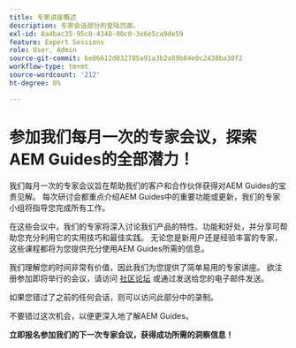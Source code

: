 ```yaml
---
title: 专家讲座概述
description: 专家会话部分的登陆页面。
exl-id: 8a4bac35-95c0-4348-90c0-3e6e5ca9de59
feature: Expert Sessions
role: User, Admin
source-git-commit: be06612d832785a91a3b2a89b84e0c2438ba30f2
workflow-type: tm+mt
source-wordcount: '212'
ht-degree: 0%

---
```


# 参加我们每月一次的专家会议，探索AEM Guides的全部潜力！

我们每月一次的专家会议旨在帮助我们的客户和合作伙伴获得对AEM Guides的宝贵见解。 每次研讨会都重点介绍AEM Guides中的重要功能或更新，我们的专家小组将指导您完成所有工作。

在这些会议中，我们的专家将深入讨论我们产品的特性、功能和好处，并分享可帮助您充分利用它的实用技巧和最佳实践。 无论您是新用户还是经验丰富的专家，这些课程都将为您提供充分使用AEM Guides所需的信息。

我们理解您的时间非常有价值，因此我们为您提供了简单易用的专家讲座。 欲注册参加即将举行的会议，请访问 [社区论坛](https://experienceleaguecommunities.adobe.com/t5/experience-manager-guides/ct-p/aem-xml-documentation) 或通过发送给您的电子邮件发送。

如果您错过了之前的任何会话，则可以访问此部分中的录制。

不要错过这次机会，以便更深入地了解AEM Guides。

**立即报名参加我们的下一次专家会议，获得成功所需的洞察信息！**
